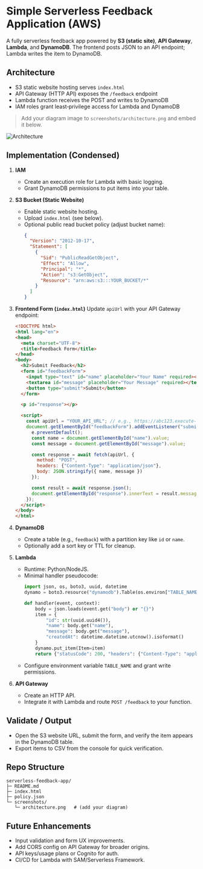 # Simple Serverless Feedback Application (AWS)

A fully serverless feedback app powered by **S3 (static site)**, **API Gateway**, **Lambda**, and **DynamoDB**. The frontend posts JSON to an API endpoint; Lambda writes the item to DynamoDB.

## Architecture
- S3 static website hosting serves `index.html`
- API Gateway (HTTP API) exposes the `/feedback` endpoint
- Lambda function receives the POST and writes to DynamoDB
- IAM roles grant least‑privilege access for Lambda and DynamoDB

> Add your diagram image to `screenshots/architecture.png` and embed it below.

![Architecture](screenshots/architecture.png)

## Implementation (Condensed)
1. **IAM**
   - Create an execution role for Lambda with basic logging.
   - Grant DynamoDB permissions to put items into your table.

2. **S3 Bucket (Static Website)**
   - Enable static website hosting.
   - Upload `index.html` (see below).
   - Optional public read bucket policy (adjust bucket name):
     ```json
     {
       "Version": "2012-10-17",
       "Statement": [
         {
           "Sid": "PublicReadGetObject",
           "Effect": "Allow",
           "Principal": "*",
           "Action": "s3:GetObject",
           "Resource": "arn:aws:s3:::YOUR_BUCKET/*"
         }
       ]
     }
     ```

3. **Frontend Form (`index.html`)**
   Update `apiUrl` with your API Gateway endpoint:
   ```html
   <!DOCTYPE html>
   <html lang="en">
   <head>
     <meta charset="UTF-8">
     <title>Feedback Form</title>
   </head>
   <body>
     <h2>Submit Feedback</h2>
     <form id="feedbackForm">
       <input type="text" id="name" placeholder="Your Name" required><br><br>
       <textarea id="message" placeholder="Your Message" required></textarea><br><br>
       <button type="submit">Submit</button>
     </form>

     <p id="response"></p>

     <script>
       const apiUrl = "YOUR_API_URL"; // e.g., https://abc123.execute-api.us-east-1.amazonaws.com/feedback
       document.getElementById("feedbackForm").addEventListener("submit", async (e) => {
         e.preventDefault();
         const name = document.getElementById("name").value;
         const message = document.getElementById("message").value;

         const response = await fetch(apiUrl, {
           method: "POST",
           headers: {"Content-Type": "application/json"},
           body: JSON.stringify({ name, message })
         });

         const result = await response.json();
         document.getElementById("response").innerText = result.message || "Submitted!";
       });
     </script>
   </body>
   </html>
   ```

4. **DynamoDB**
   - Create a table (e.g., `feedback`) with a partition key like `id` or `name`.
   - Optionally add a sort key or TTL for cleanup.

5. **Lambda**
   - Runtime: Python/NodeJS.
   - Minimal handler pseudocode:
     ```python
     import json, os, boto3, uuid, datetime
     dynamo = boto3.resource("dynamodb").Table(os.environ["TABLE_NAME"])

     def handler(event, context):
         body = json.loads(event.get("body") or "{}")
         item = {
             "id": str(uuid.uuid4()),
             "name": body.get("name"),
             "message": body.get("message"),
             "createdAt": datetime.datetime.utcnow().isoformat()
         }
         dynamo.put_item(Item=item)
         return {"statusCode": 200, "headers": {"Content-Type": "application/json"}, "body": json.dumps({"message": "Thanks for the feedback!"})}
     ```
   - Configure environment variable `TABLE_NAME` and grant write permissions.

6. **API Gateway**
   - Create an HTTP API.
   - Integrate it with Lambda and route `POST /feedback` to your function.

## Validate / Output
- Open the S3 website URL, submit the form, and verify the item appears in the DynamoDB table.
- Export items to CSV from the console for quick verification.

## Repo Structure
```
serverless-feedback-app/
├─ README.md
├─ index.html
├─ policy.json
└─ screenshots/
   └─ architecture.png   # (add your diagram)
```

## Future Enhancements
- Input validation and form UX improvements.
- Add CORS config on API Gateway for broader origins.
- API keys/usage plans or Cognito for auth.
- CI/CD for Lambda with SAM/Serverless Framework.
